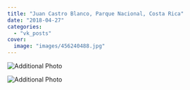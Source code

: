 ```yaml
---
title: "Juan Castro Blanco, Parque Nacional, Costa Rica"
date: "2018-04-27"
categories: 
  - "vk_posts"
cover:
  image: "images/456240488.jpg"
---
```


![Additional Photo](https://vodpop.ru/wp-content/uploads/2023/07/456240491.jpg)

![Additional Photo](https://vodpop.ru/wp-content/uploads/2023/07/456240489.jpg)
